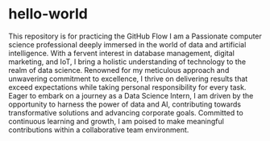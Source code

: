 # hello-world
This repository is for practicing the GitHub Flow
I am a Passionate computer science professional deeply immersed in the world of data and artificial intelligence. With a fervent interest in database management, digital marketing, and IoT, I bring a holistic understanding of technology to the realm of data science. Renowned for my meticulous approach and unwavering commitment to excellence, I thrive on delivering results that exceed expectations while taking personal responsibility for every task. Eager to embark on a journey as a Data Science Intern, I am driven by the opportunity to harness the power of data and AI, contributing towards transformative solutions and advancing corporate goals. Committed to continuous learning and growth, I am poised to make meaningful contributions within a collaborative team environment.
